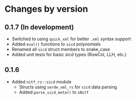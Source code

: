 # Changes by version

## 0.1.7 (In development)
- Switched to using `quick_xml` for better `.xml` syntax support
- Added `eval()` functions to `sicd` polynomials
- Renamed all `sicd` struct members to snake_case
- Added unit tests for basic sicd types (RowCol, LLH, etc.)

## 0.1.6
- Added `nitf_rs::sicd` module
  - Structs using `serde_xml_rs` for `sicd` data parsing
  - Added `parse_sicd_meta()` to `sNitf`